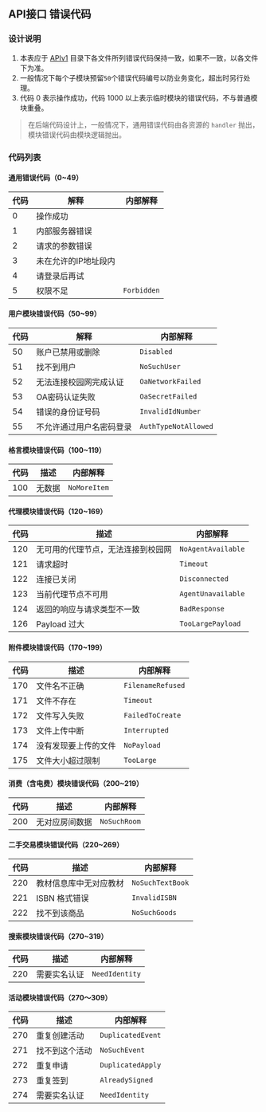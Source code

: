 ## API接口 错误代码
### 设计说明

1. 本表应于 [APIv1](APIv1/) 目录下各文件所列错误代码保持一致，如果不一致，以各文件下为准。
2. 一般情况下每个子模块预留`50`个错误代码编号以防业务变化，超出时另行处理。
3. 代码 0 表示操作成功，代码 1000 以上表示临时模块的错误代码，不与普通模块重叠。

> 在后端代码设计上，一般情况下，通用错误代码由各资源的 `handler` 抛出，模块错误代码由模块逻辑抛出。

### 代码列表

#### 通用错误代码（0~49）

| 代码 | 解释                 | 内部解释    |
| ---- | -------------------- | ----------- |
| 0    | 操作成功             |             |
| 1    | 内部服务器错误       |             |
| 2    | 请求的参数错误       |             |
| 3    | 未在允许的IP地址段内 |             |
| 4    | 请登录后再试         |             |
| 5    | 权限不足             | `Forbidden` |

#### 用户模块错误代码（50~99）

| 代码 | 解释           | 内部解释 |
| ---- | -------------- | -------- |
| 50 | 账户已禁用或删除       | `Disabled` |
| 51  | 找不到用户 | `NoSuchUser` |
| 52  | 无法连接校园网完成认证 | `OaNetworkFailed` |
| 53  | OA密码认证失败 | `OaSecretFailed` |
| 54  | 错误的身份证号码 | `InvalidIdNumber` |
| 55  | 不允许通过用户名密码登录 | `AuthTypeNotAllowed` |

#### 格言模块错误代码（100~119）

| 代码 | 描述   | 内部解释     |
| ---- | ------ | ------------ |
| 100  | 无数据 | `NoMoreItem` |

#### 代理模块错误代码（120~169）

| 代码 | 描述                               | 内部解释           |
| ---- | ---------------------------------- | ------------------ |
| 120  | 无可用的代理节点，无法连接到校园网 | `NoAgentAvailable` |
| 121  | 请求超时                           | `Timeout`          |
| 122  | 连接已关闭                         | `Disconnected`     |
| 123  | 当前代理节点不可用                 | `AgentUnavailable` |
| 124  | 返回的响应与请求类型不一致         | `BadResponse`      |
| 126  | Payload 过大                       | `TooLargePayload`  |

#### 附件模块错误代码（170~199）

| 代码 | 描述                 | 内部解释          |
| ---- | -------------------- | ----------------- |
| 170  | 文件名不正确         | `FilenameRefused` |
| 171  | 文件不存在           | `Timeout`         |
| 172  | 文件写入失败         | `FailedToCreate`  |
| 173  | 文件上传中断         | `Interrupted`     |
| 174  | 没有发现要上传的文件 | `NoPayload`       |
| 175  | 文件大小超过限制     | `TooLarge`        |

#### 消费（含电费）模块错误代码（200~219）

| 代码 | 描述           | 内部解释        |
| ---- | -------------- | --------------- |
| 200  | 无对应房间数据 | `NoSuchRoom`    |

#### 二手交易模块错误代码（220~269）

| 代码 | 描述                   | 内部解释         |
| ---- | ---------------------- | ---------------- |
| 220  | 教材信息库中无对应教材 | `NoSuchTextBook` |
| 221  | ISBN 格式错误          | `InvalidISBN`    |
| 222  | 找不到该商品           | `NoSuchGoods`    |

#### 搜索模块错误代码（270~319）

| 代码 | 描述           | 内部解释        |
| ---- | -------------- | --------------- |
| 220  | 需要实名认证 | `NeedIdentity`    |


#### 活动模块错误代码（270～309）

| 代码 | 描述                               | 内部解释           |
| ---- | ---------------------------------- | ------------------ |
| 270  | 重复创建活动                        | `DuplicatedEvent`  |
| 271  | 找不到这个活动                      | `NoSuchEvent`      |
| 272  | 重复申请                           | `DuplicatedApply`  |
| 273  | 重复签到                           | `AlreadySigned`    |
| 274  | 需要实名认证                       | `NeedIdentity`      |